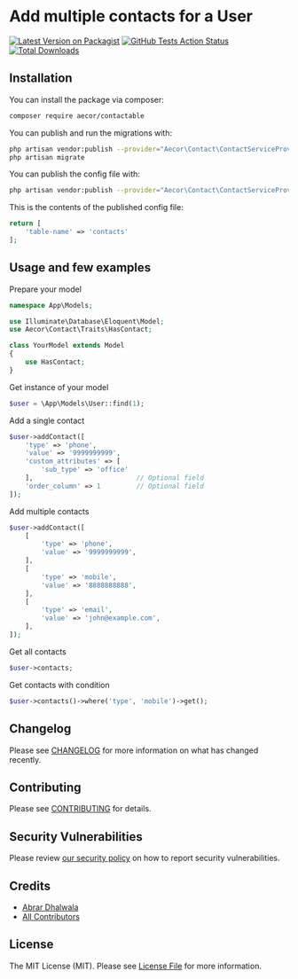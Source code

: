 # Add multiple contacts for a User

[![Latest Version on Packagist](https://img.shields.io/packagist/v/aecor/contactable.svg?style=flat-square)](https://packagist.org/packages/aecor/contactable)
[![GitHub Tests Action Status](https://img.shields.io/github/workflow/status/aecor/contactable/run-tests?label=tests)](https://github.com/aecor/contactable/actions?query=workflow%3Arun-tests+branch%3Amaster)
[![Total Downloads](https://img.shields.io/packagist/dt/aecor/contactable.svg?style=flat-square)](https://packagist.org/packages/aecor/contactable)


## Installation

You can install the package via composer:

```bash
composer require aecor/contactable
```

You can publish and run the migrations with:

```bash
php artisan vendor:publish --provider="Aecor\Contact\ContactServiceProvider" --tag="migrations"
php artisan migrate
```

You can publish the config file with:
```bash
php artisan vendor:publish --provider="Aecor\Contact\ContactServiceProvider" --tag="config"
```

This is the contents of the published config file:

```php
return [
    'table-name' => 'contacts'
];
```

## Usage and few examples
Prepare your model
``` php
namespace App\Models;

use Illuminate\Database\Eloquent\Model;
use Aecor\Contact\Traits\HasContact;

class YourModel extends Model
{
    use HasContact;
}
```

Get instance of your model
``` php
$user = \App\Models\User::find(1);
```

Add a single contact
``` php
$user->addContact([
    'type' => 'phone',
    'value' => '9999999999',
    'custom_attributes' => [
        'sub_type' => 'office'
    ],                          // Optional field
    'order_column' => 1         // Optional field
]);
```

Add multiple contacts
``` php
$user->addContact([
    [
        'type' => 'phone',
        'value' => '9999999999',
    ],
    [
        'type' => 'mobile',
        'value' => '8888888888',
    ],
    [
        'type' => 'email',
        'value' => 'john@example.com',
    ],
]);
```

Get all contacts
``` php
$user->contacts;
```

Get contacts with condition
``` php
$user->contacts()->where('type', 'mobile')->get();

```

## Changelog

Please see [CHANGELOG](CHANGELOG.md) for more information on what has changed recently.

## Contributing

Please see [CONTRIBUTING](.github/CONTRIBUTING.md) for details.

## Security Vulnerabilities

Please review [our security policy](../../security/policy) on how to report security vulnerabilities.

## Credits

- [Abrar Dhalwala](https://github.com/adhalwala)
- [All Contributors](../../contributors)

## License

The MIT License (MIT). Please see [License File](LICENSE.md) for more information.
